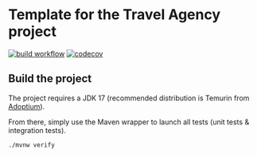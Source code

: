 # Template for the Travel Agency project

[![build workflow](https://github.com/Ekinman/travel_agency1/actions/workflows/build.yml/badge.svg)](https://github.com/Ekinman/travel_agency1/actions)
[![codecov](https://codecov.io/gh/Ekinman/travel_agency1/branch/main/graph/badge.svg?token=y2WPzCShn0)](https://codecov.io/gh/Ekinman/travel_agency1)

## Build the project

The project requires a JDK 17 (recommended distribution is Temurin from [Adoptium](https://adoptium.net/)).

From there, simply use the Maven wrapper to launch all tests (unit tests & integration tests).

`./mvnw verify`
